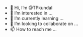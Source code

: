 - 👋 Hi, I’m @TPkundal
- 👀 I’m interested in ...
- 🌱 I’m currently learning ...
- 💞️ I’m looking to collaborate on ...
- 📫 How to reach me ...

<!---
TPkundal/TPkundal is a ✨ special ✨ repository because its `README.md` (this file) appears on your GitHub profile.
You can click the Preview link to take a look at your changes.
--->
